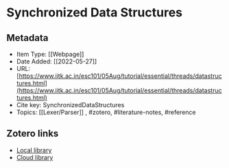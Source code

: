 # Synchronized Data Structures

## Metadata

* Item Type: [[Webpage]]
* Date Added: [[2022-05-27]]
* URL: [https://www.iitk.ac.in/esc101/05Aug/tutorial/essential/threads/datastructures.html](https://www.iitk.ac.in/esc101/05Aug/tutorial/essential/threads/datastructures.html)
* Cite key: SynchronizedDataStructures
* Topics: [[Lexer/Parser]]
, #zotero, #literature-notes, #reference


##  Zotero links
* [Local library](zotero://select/items/1_YW2B6NCE)
* [Cloud library](http://zotero.org/users/9285361/items/YW2B6NCE)

